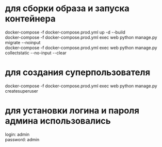 # для сборки образа и запуска контейнера
docker-compose -f docker-compose.prod.yml up -d --build  
docker-compose -f docker-compose.prod.yml exec web python manage.py migrate --noinput  
docker-compose -f docker-compose.prod.yml exec web python manage.py collectstatic --no-input --clear  

 
# для создания суперпользователя
docker-compose -f docker-compose.prod.yml exec web python manage.py createsuperuser  

# для установки логина и пароля админа использовались  
login: admin  
password: admin 
